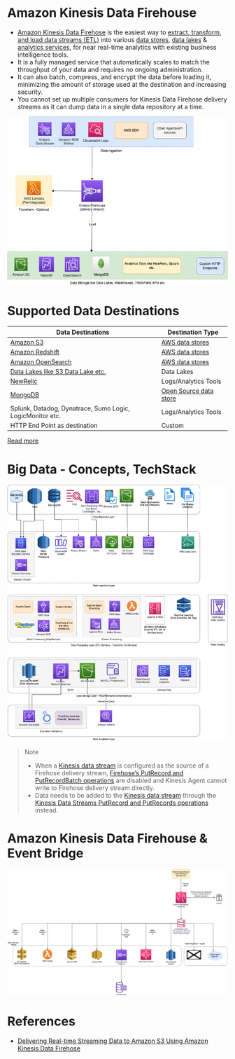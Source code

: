 # Amazon Kinesis Data Firehouse
- [Amazon Kinesis Data Firehose](https://aws.amazon.com/kinesis/data-firehose/) is the easiest way to [extract, transform, and load data streams (ETL)](../../../../6_BigDataServices/ETLServices/Readme.md) into various [data stores](../../../6_DatabaseServices), [data lakes](../../StorageDBs/DataLakes) & [analytics services](../../DataAnalytics), for near real-time analytics with existing business intelligence tools.
- It is a fully managed service that automatically scales to match the throughput of your data and requires no ongoing administration. 
- It can also batch, compress, and encrypt the data before loading it, minimizing the amount of storage used at the destination and increasing security.
- You cannot set up multiple consumers for Kinesis Data Firehose delivery streams as it can dump data in a single data repository at a time.

![](AWS-Kinesis-Firehouse.drawio.png)

# Supported Data Destinations

| Data Destinations                                                                                     | Destination Type                                         |
|-------------------------------------------------------------------------------------------------------|----------------------------------------------------------|
| [Amazon S3](../../../7_StorageServices/3_ObjectStorageS3/Readme.md)                                | [AWS data stores](../../../6_DatabaseServices)        |
| [Amazon Redshift](../../StorageDBs/DataWarehouse/AmazonRedshift.md)                                | [AWS data stores](../../../6_DatabaseServices)        |
| [Amazon OpenSearch](../../../6_DatabaseServices/Search-Databases/AmazonOpenSearch.md)                        | [AWS data stores](../../../6_DatabaseServices)        |
| [Data Lakes like S3 Data Lake etc.](../../StorageDBs/DataLakes)                                    | Data Lakes                                               |
| [NewRelic](https://docs.aws.amazon.com/AmazonCloudWatch/latest/logs/SubscriptionFilters.html)         | Logs/Analytics Tools                                     |
| [MongoDB](../../../../3_DatabaseServices/10_Document-Databases/MongoDB.md) | [Open Source data store](../../../6_DatabaseServices) |
| Splunk, Datadog, Dynatrace, Sumo Logic, LogicMonitor etc.                                             | Logs/Analytics Tools                                     |
| HTTP End Point as destination                                                                         | Custom                                                   |

[Read more](https://aws.amazon.com/kinesis/data-firehose/faqs/)

# Big Data - Concepts, TechStack

![](../../../../6_BigDataServices/Data-Architecture-ETL-Ingestion-Processing-Analytics.png)

> Note
> - When a [Kinesis data stream](../../../5_MessageBrokerServices/AmazonKinesis/AmazonKinesisDataStreams.md) is configured as the source of a Firehose delivery stream, [Firehose’s PutRecord and PutRecordBatch operations](../../../5_MessageBrokerServices/AmazonKinesis/AmazonKinesisDataStreams.md) are disabled and Kinesis Agent cannot write to Firehose delivery stream directly.
> - Data needs to be added to the [Kinesis data stream](../../../5_MessageBrokerServices/AmazonKinesis/AmazonKinesisDataStreams.md) through the [Kinesis Data Streams PutRecord and PutRecords operations](../../../5_MessageBrokerServices/AmazonKinesis/AmazonKinesisDataStreams.md) instead.

# Amazon Kinesis Data Firehouse & Event Bridge

![](../../../5_MessageBrokerServices/assests/eventbridge/EventBridge.png)

# References
- [Delivering Real-time Streaming Data to Amazon S3 Using Amazon Kinesis Data Firehose](https://towardsdatascience.com/delivering-real-time-streaming-data-to-amazon-s3-using-amazon-kinesis-data-firehose-2cda5c4d1efe)